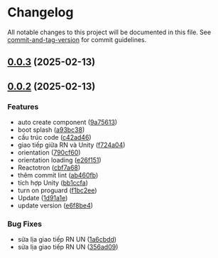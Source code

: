 # Changelog

All notable changes to this project will be documented in this file. See [commit-and-tag-version](https://github.com/absolute-version/commit-and-tag-version) for commit guidelines.

## [0.0.3](https://github.com/quoctruongkt/MonkeyStories/compare/v0.0.2...v0.0.3) (2025-02-13)

## [0.0.2](https://github.com/quoctruongkt/MonkeyStories/compare/c42ad469a536c0400e539f1e159e68c6eb774177...v0.0.2) (2025-02-13)


### Features

* auto create component ([9a75613](https://github.com/quoctruongkt/MonkeyStories/commits/9a75613eb76d0295f518f1dc324bddb45b3c12ed))
* boot splash ([a93bc38](https://github.com/quoctruongkt/MonkeyStories/commits/a93bc383f9e411a94199945f7c537f9cd06e20e9))
* cấu trúc code ([c42ad46](https://github.com/quoctruongkt/MonkeyStories/commits/c42ad469a536c0400e539f1e159e68c6eb774177))
* giao tiếp giữa RN và Unity ([f724a04](https://github.com/quoctruongkt/MonkeyStories/commits/f724a041924a3de4794f2bf969b3bc1db8ec6e11))
* orientation ([790cf60](https://github.com/quoctruongkt/MonkeyStories/commits/790cf6097575f9575cabcd5708669d6bce52beef))
* orientation loading ([e26f151](https://github.com/quoctruongkt/MonkeyStories/commits/e26f1517998a3cf6482ee08c9c1b1518d36d025c))
* Reactotron ([cbf7a68](https://github.com/quoctruongkt/MonkeyStories/commits/cbf7a68629d464bea8edeb84b83f2bb4f8d5cc6f))
* thêm commit lint ([ab460fb](https://github.com/quoctruongkt/MonkeyStories/commits/ab460fb88ab87ad480d089728262f5d0af707634))
* tích hợp Unity ([bb1ccfa](https://github.com/quoctruongkt/MonkeyStories/commits/bb1ccfa9d13955c6c9ef45ab28028eecdb8fed7e))
* turn on proguard ([f1bc2ee](https://github.com/quoctruongkt/MonkeyStories/commits/f1bc2eef758826e142aefe307da6aa3b151e1789))
* Update ([1d91a1e](https://github.com/quoctruongkt/MonkeyStories/commits/1d91a1e3d66e5a68eb21f6e82afe015bbd845d8b))
* update version ([e6f8be4](https://github.com/quoctruongkt/MonkeyStories/commits/e6f8be4efdf3d0601ac2c627b33a0841cf2d883a))


### Bug Fixes

* sửa lịa giao tiếp RN UN ([1a6cbdd](https://github.com/quoctruongkt/MonkeyStories/commits/1a6cbdd8e92982925736e1e5c9d99d16eb1785b6))
* sửa lịa giao tiếp RN UN ([356ad09](https://github.com/quoctruongkt/MonkeyStories/commits/356ad09fddb9d71248d1d24ff5087c6f29b7b5f9))
